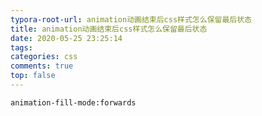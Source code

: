 ```yaml
---
typora-root-url: animation动画结束后css样式怎么保留最后状态
title: animation动画结束后css样式怎么保留最后状态
date: 2020-05-25 23:25:14
tags:
categories: css
comments: true
top: false
---
```


```
animation-fill-mode:forwards
```
